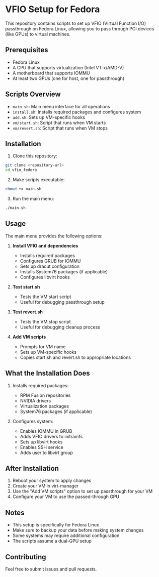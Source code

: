 # VFIO Setup for Fedora

This repository contains scripts to set up VFIO (Virtual Function I/O) passthrough on Fedora Linux, allowing you to pass through PCI devices (like GPUs) to virtual machines.

## Prerequisites

- Fedora Linux
- A CPU that supports virtualization (Intel VT-x/AMD-V)
- A motherboard that supports IOMMU
- At least two GPUs (one for host, one for passthrough)

## Scripts Overview

- `main.sh`: Main menu interface for all operations
- `install.sh`: Installs required packages and configures system
- `add.sh`: Sets up VM-specific hooks
- `vm/start.sh`: Script that runs when VM starts
- `vm/revert.sh`: Script that runs when VM stops

## Installation

1. Clone this repository:
```bash
git clone <repository-url>
cd vfio_fedora
```

2. Make scripts executable:
```bash
chmod +x main.sh
```

3. Run the main menu:
```bash
./main.sh
```

## Usage

The main menu provides the following options:

1. **Install VFIO and dependencies**
   - Installs required packages
   - Configures GRUB for IOMMU
   - Sets up dracut configuration
   - Installs System76 packages (if applicable)
   - Configures libvirt hooks

2. **Test start.sh**
   - Tests the VM start script
   - Useful for debugging passthrough setup

3. **Test revert.sh**
   - Tests the VM stop script
   - Useful for debugging cleanup process

4. **Add VM scripts**
   - Prompts for VM name
   - Sets up VM-specific hooks
   - Copies start.sh and revert.sh to appropriate locations

## What the Installation Does

1. Installs required packages:
   - RPM Fusion repositories
   - NVIDIA drivers
   - Virtualization packages
   - System76 packages (if applicable)

2. Configures system:
   - Enables IOMMU in GRUB
   - Adds VFIO drivers to initramfs
   - Sets up libvirt hooks
   - Enables SSH service
   - Adds user to libvirt group

## After Installation

1. Reboot your system to apply changes
2. Create your VM in virt-manager
3. Use the "Add VM scripts" option to set up passthrough for your VM
4. Configure your VM to use the passed-through GPU

## Notes

- This setup is specifically for Fedora Linux
- Make sure to backup your data before making system changes
- Some systems may require additional configuration
- The scripts assume a dual-GPU setup

## Contributing

Feel free to submit issues and pull requests.
